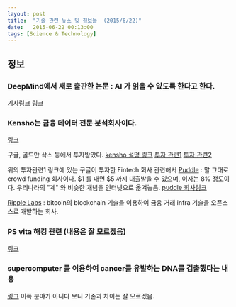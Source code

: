 ```yaml
---
layout: post
title:  "기술 관련 뉴스 및 정보들  (2015/6/22)"
date:   2015-06-22 00:13:00
tags: [Science & Technology]
---
```


## 정보

### DeepMind에서 새로 출판한 논문 : AI 가 읽을 수 있도록 한다고 한다.
[기사링크](http://www.technologyreview.com/view/538616/google-deepmind-teaches-artificial-intelligence-machines-to-read/)
[링크](http://arxiv.org/abs/1506.03340)

### Kensho는 금융 데이터 전문 분석회사이다.
[링크](https://kensho.com/#/)

구글, 골드만 삭스 등에서 투자받았다.
[kensho 설명 링크](http://www.forbes.com/sites/stevenbertoni/2014/05/07/can-kensho-bring-google-style-search-to-stock-picking/)
[투자 관련1](http://www.techworld.com/news/startups/google-intel-are-biggest-corporate-investors-in-fintech-3613830/)
[투자 관련2](https://www.bostonglobe.com/business/2015/05/30/boston-fintech-sector-seizes-moment/yIRVDzDjF3uWLr7jzzlKrI/story.html)


위의 투자관련1 링크에 있는 구글이 투자한 Fintech 회사 관련해서
[Puddle](http://streetreview.com/puddle-big-splash-financial-mudhole/) : 말 그대로 crowd funding 회사이다. $1 를 내면 $5 까지 대출받을 수 있으며, 이자는 8% 정도이다.  우리나라의 "계" 와 비슷한 개념을 인터넷으로 옮겨놓음.
[puddle 회사링크](https://www.puddle.com/)

[Ripple Labs](https://www.ripplelabs.com/) : bitcoin의 blockchain 기술을 이용하여 금융 거래 infra 기술을 오픈소스로 개발하는 회사.





### PS vita 해킹 관련 (내용은 잘 모르겠음)
[링크](https://yifan.lu/2015/06/21/hacking-the-ps-vita/)


### supercomputer 를 이용하여 cancer를 유발하는 DNA를 검출했다는 내용
[링크](http://www.deepstuff.org/supercomputers-surprisingly-link-dna-crosses-to-cancer/)
이쪽 분야가 아니다 보니 기존과 차이는 잘 모르겠음.